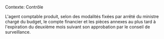 Contexte: Contrôle

L'agent comptable produit, selon des modalités fixées par arrêté du ministre chargé du budget, le compte financier et les pièces annexes au plus tard à l'expiration du deuxième mois suivant son approbation par le conseil de surveillance.